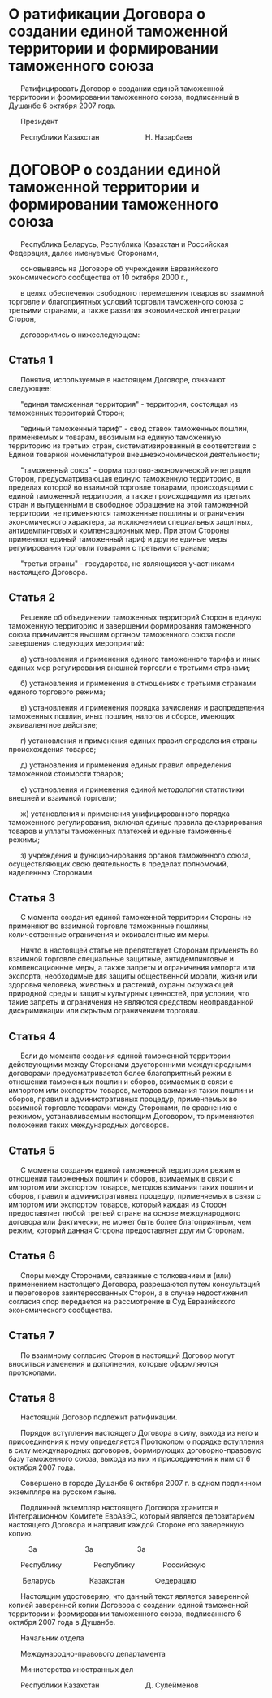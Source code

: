 # О ратификации Договора о создании единой таможенной территории и формировании таможенного союза

      Ратифицировать Договор о создании единой таможенной территории и формировании таможенного союза, подписанный в Душанбе 6 октября 2007 года.

      Президент

      Республики Казахстан                       Н. Назарбаев

# ДОГОВОР о создании единой таможенной территории и формировании таможенного союза

      Республика Беларусь, Республика Казахстан и Российская Федерация, далее именуемые Сторонами,

      основываясь на Договоре об учреждении Евразийского экономического сообщества от 10 октября 2000 г.,

      в целях обеспечения свободного перемещения товаров во взаимной торговле и благоприятных условий торговли таможенного союза с третьими странами, а также развития экономической интеграции Сторон,

      договорились о нижеследующем:

## Статья 1

      Понятия, используемые в настоящем Договоре, означают следующее:

      "единая таможенная территория" - территория, состоящая из таможенных территорий Сторон;

      "единый таможенный тариф" - свод ставок таможенных пошлин, применяемых к товарам, ввозимым на единую таможенную территорию из третьих стран, систематизированный в соответствии с Единой товарной номенклатурой внешнеэкономической деятельности;

      "таможенный союз" - форма торгово-экономической интеграции Сторон, предусматривающая единую таможенную территорию, в пределах которой во взаимной торговле товарами, происходящими с единой таможенной территории, а также происходящими из третьих стран и выпущенными в свободное обращение на этой таможенной территории, не применяются таможенные пошлины и ограничения экономического характера, за исключением специальных защитных, антидемпинговых и компенсационных мер. При этом Стороны применяют единый таможенный тариф и другие единые меры регулирования торговли товарами с третьими странами;

      "третьи страны" - государства, не являющиеся участниками настоящего Договора.

## Статья 2

      Решение об объединении таможенных территорий Сторон в единую таможенную территорию и завершении формирования таможенного союза принимается высшим органом таможенного союза после завершения следующих мероприятий:

      а) установления и применения единого таможенного тарифа и иных единых мер регулирования внешней торговли с третьими странами;

      б) установления и применения в отношениях с третьими странами единого торгового режима;

      в) установления и применения порядка зачисления и распределения таможенных пошлин, иных пошлин, налогов и сборов, имеющих эквивалентное действие;

      г) установления и применения единых правил определения страны происхождения товаров;

      д) установления и применения единых правил определения таможенной стоимости товаров;

      е) установления и применения единой методологии статистики внешней и взаимной торговли;

      ж) установления и применения унифицированного порядка таможенного регулирования, включая единые правила декларирования товаров и уплаты таможенных платежей и единые таможенные режимы;

      з) учреждения и функционирования органов таможенного союза, осуществляющих свою деятельность в пределах полномочий, наделенных Сторонами.

## Статья 3

      С момента создания единой таможенной территории Стороны не применяют во взаимной торговле таможенные пошлины, количественные ограничения и эквивалентные им меры.

      Ничто в настоящей статье не препятствует Сторонам применять во взаимной торговле специальные защитные, антидемпинговые и компенсационные меры, а также запреты и ограничения импорта или экспорта, необходимые для защиты общественной морали, жизни или здоровья человека, животных и растений, охраны окружающей природной среды и защиты культурных ценностей, при условии, что такие запреты и ограничения не являются средством неоправданной дискриминации или скрытым ограничением торговли.

## Статья 4

      Если до момента создания единой таможенной территории действующими между Сторонами двусторонними международными договорами предусматривается более благоприятный режим в отношении таможенных пошлин и сборов, взимаемых в связи с импортом или экспортом товаров, методов взимания таких пошлин и сборов, правил и административных процедур, применяемых во взаимной торговле товарами между Сторонами, по сравнению с режимом, устанавливаемым настоящим Договором, то применяются положения таких международных договоров.

## Статья 5

      С момента создания единой таможенной территории режим в отношении таможенных пошлин и сборов, взимаемых в связи с импортом или экспортом товаров, методов взимания таких пошлин и сборов, правил и административных процедур, применяемых в связи с импортом или экспортом товаров, который каждая из Сторон предоставляет любой третьей стране на основе международного договора или фактически, не может быть более благоприятным, чем режим, который данная Сторона предоставляет другим Сторонам.

## Статья 6

      Споры между Сторонами, связанные с толкованием и (или) применением настоящего Договора, разрешаются путем консультаций и переговоров заинтересованных Сторон, а в случае недостижения согласия спор передается на рассмотрение в Суд Евразийского экономического сообщества.

## Статья 7

      По взаимному согласию Сторон в настоящий Договор могут вноситься изменения и дополнения, которые оформляются протоколами.

## Статья 8

      Настоящий Договор подлежит ратификации.

      Порядок вступления настоящего Договора в силу, выхода из него и присоединения к нему определяется Протоколом о порядке вступления в силу международных договоров, формирующих договорно-правовую базу таможенного союза, выхода из них и присоединения к ним от 6 октября 2007 года.

      Совершено в городе Душанбе 6 октября 2007 г. в одном подлинном экземпляре на русском языке.

      Подлинный экземпляр настоящего Договора хранится в Интеграционном Комитете ЕврАзЭС, который является депозитарием настоящего Договора и направит каждой Стороне его заверенную копию.

          За                        За                      За

      Республику                Республику              Российскую

       Беларусь                 Казахстан               Федерацию

      Настоящим удостоверяю, что данный текст является заверенной копией заверенной копии Договора о создании единой таможенной территории и формировании таможенного союза, подписанного 6 октября 2007 года в Душанбе.

      Начальник отдела

      Международно-правового департамента

      Министерства иностранных дел

      Республики Казахстан                       Д. Сулейменов

